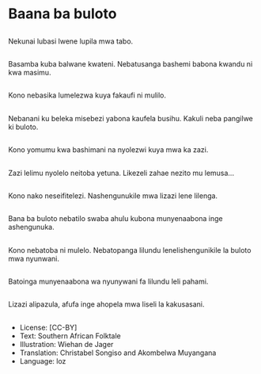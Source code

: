 # Baana ba buloto

##
Nekunai lubasi lwene lupila mwa tabo.

##
Basamba kuba balwane kwateni. Nebatusanga bashemi babona kwandu ni kwa masimu.

##
Kono nebasika lumelezwa kuya fakaufi ni mulilo.

##
Nebanani ku beleka misebezi yabona kaufela busihu. Kakuli neba pangilwe ki buloto.

##
Kono yomumu kwa bashimani na nyolezwi kuya mwa ka zazi.

##
Zazi lelimu nyolelo neitoba yetuna. Likezeli zahae nezito mu lemusa...

##
Kono nako neseifitelezi. Nashengunukile mwa lizazi lene lilenga.

##
Bana ba buloto nebatilo swaba ahulu kubona munyenaabona inge ashengunuka.

##
Kono nebatoba ni mulelo. Nebatopanga lilundu lenelishengunikile la buloto mwa nyunwani.

##
Batoinga munyenaabona wa nyunywani fa lilundu leli pahami.

##
Lizazi alipazula, afufa inge ahopela mwa liseli la kakusasani.

##
* License: [CC-BY]
* Text: Southern African Folktale
* Illustration: Wiehan de Jager
* Translation: Christabel Songiso and Akombelwa Muyangana
* Language: loz
